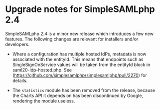 # Upgrade notes for SimpleSAMLphp 2.4

SimpleSAMLphp 2.4 is a minor new release which introduces a few new features.
The following changes are relevant for installers and/or developers.

- Where a configuration has multiple hosted IdPs, metadata is now associated with the entityId.
  This means that endpoints such as SingleSignOnService values will be taken from the
  entityId block in saml20-idp-hosted.php. See (<https://github.com/simplesamlphp/simplesamlphp/pull/2270>) for details.

- The `statistics` module has been removed from the release, because the Charts API it depends on has been discontinued
  by Google, rendering the module useless.
